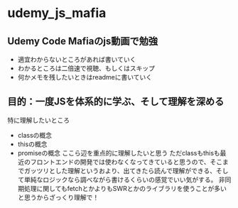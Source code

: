 # udemy_js_mafia
## Udemy Code Mafiaのjs動画で勉強
- 適宜わからないところがあれば書いていく
- わかるところは二倍速で視聴、もしくはスキップ
- 何かメモを残したいときはreadmeに書いていく

## 目的：一度JSを体系的に学ぶ、そして理解を深める
特に理解したいところ
- classの概念
- thisの概念
-  promiseの概念
ここら辺を重点的に理解したいと思う
ただclassもthisも最近のフロントエンドの開発では使わなくなってきていると思うので、そこまでガッツリとした理解というおより、出てきたら読んで理解ができる、そして単純なロジックなら調べながら書けるくらいの感覚でいい気がする。
非同期処理に関してもfetchとかよりもSWRとかのライブラリを使うことが多いと思うからざっくり理解で！


